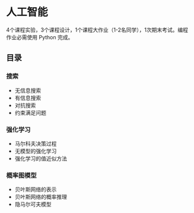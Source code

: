 # 人工智能

4个课程实验，3个课程设计，1个课程大作业（1-2名同学），1次期末考试。编程作业必需使用 Python 完成。

## 目录

### 搜索

* 无信息搜索
* 有信息搜索
* 对抗搜索
* 约束满足问题

### 强化学习

* 马尔科夫决策过程
* 无模型的强化学习
* 强化学习的值近似方法

### 概率图模型

* 贝叶斯网络的表示
* 贝叶斯网络的概率推理
* 隐马尔可夫模型
